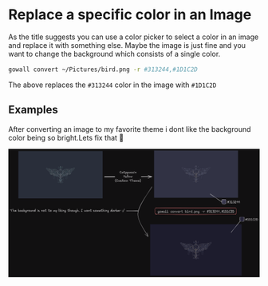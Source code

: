 
# Replace a specific color in an Image

As the title suggests you can use a color picker to select a color in an image and replace it with something else.
Maybe the image is just fine and you want to change the background which consists of a single color.

```bash
gowall convert ~/Pictures/bird.png -r #313244,#1D1C2D
```
The above replaces the `#313244` color in the image with `#1D1C2D`


## Examples

After converting an image to my favorite theme i dont like the background color being so bright.Lets fix that 🔨

![replace color example](./img/replaceColor.png)
